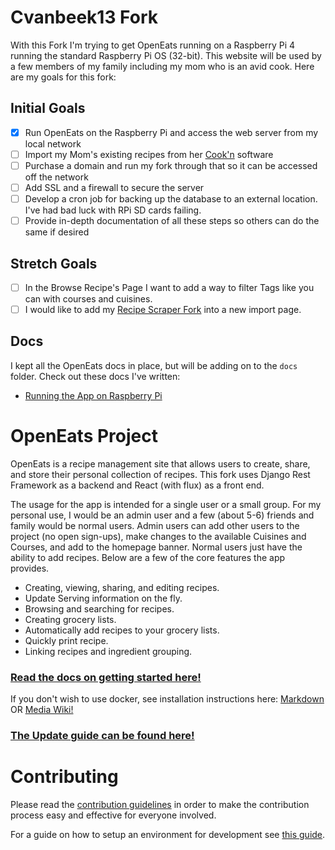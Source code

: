 # Cvanbeek13 Fork

With this Fork I'm trying to get OpenEats running on a Raspberry Pi 4 running the standard Raspberry Pi OS (32-bit).  This website will be used
by a few members of my family including my mom who is an avid cook.  Here are my goals for this fork:

## Initial Goals

- [x] Run OpenEats on the Raspberry Pi and access the web server from my local network
- [ ] Import my Mom's existing recipes from her [Cook'n](http://www.dvo.com/?fbclid=IwAR1EH1wiRhb03MtFBsI7yXU9zqk__C5YiUEas-ax4ck2d0dU11LlopQnyJY) software
- [ ] Purchase a domain and run my fork through that so it can be accessed off the network
- [ ] Add SSL and a firewall to secure the server
- [ ] Develop a cron job for backing up the database to an external location.  I've had bad luck with RPi SD cards failing.
- [ ] Provide in-depth documentation of all these steps so others can do the same if desired

## Stretch Goals

- [ ] In the Browse Recipe's Page I want to add a way to filter Tags like you can with courses and cuisines.
- [ ] I would like to add my [Recipe Scraper Fork](https://github.com/cvanbeek13/recipe-scrapers) into a new import page.

## Docs

I kept all the OpenEats docs in place, but will be adding on to the `docs` folder.  Check out these docs I've written:

* [Running the App on Raspberry Pi](docs/Running_the_App_on_Raspberry_Pi.md)

# OpenEats Project

OpenEats is a recipe management site that allows users to create, share, and store their personal collection of recipes. This fork uses Django Rest Framework as a backend and React (with flux) as a front end.

The usage for the app is intended for a single user or a small group. For my personal use, I would be an admin user and a few (about 5-6) friends and family would be normal users. Admin users can add other users to the project (no open sign-ups), make changes to the available Cuisines and Courses, and add to the homepage banner. Normal users just have the ability to add recipes. Below are a few of the core features the app provides.

- Creating, viewing, sharing, and editing recipes.
- Update Serving information on the fly.
- Browsing and searching for recipes.
- Creating grocery lists.
- Automatically add recipes to your grocery lists.
- Quickly print recipe.
- Linking recipes and ingredient grouping.

### [Read the docs on getting started here!](docs/Running_the_App.md)

If you don't wish to use docker, see installation instructions here:
[Markdown](docs/Running_the_App_Without_Docker.md) OR [Media Wiki!](https://wiki.tothnet.hu/books/other/page/install-openeats-without-docker-and-run-on-apache2)


### [The Update guide can be found here!](docs/Updating_the_App.md)

# Contributing
Please read the [contribution guidelines](CONTRIBUTING.md) in order to make the contribution process easy and effective for everyone involved.

For a guide on how to setup an environment for development see [this guide](docs/Running_the_App_in_dev.md).
